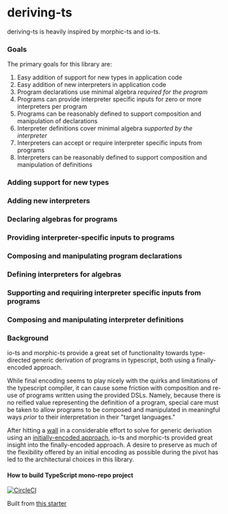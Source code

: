 # deriving-ts

deriving-ts is heavily inspired by morphic-ts and io-ts.

### Goals

The primary goals for this library are:

1) Easy addition of support for new types in application code
2) Easy addition of new interpreters in application code
3) Program declarations use minimal algebra _required for the program_
4) Programs can provide interpreter specific inputs for zero or more interpreters per program
5) Programs can be reasonably defined to support composition and manipulation of declarations
6) Interpreter definitions cover minimal algebra _supported by the interpreter_
7) Interpreters can accept or require interpreter specific inputs from programs
8) Interpreters can be reasonably defined to support composition and manipulation of definitions 

### Adding support for new types

### Adding new interpreters

### Declaring algebras for programs

### Providing interpreter-specific inputs to programs

### Composing and manipulating program declarations

### Defining interpreters for algebras

### Supporting and requiring interpreter specific inputs from programs

### Composing and manipulating interpreter definitions

### Background

io-ts and morphic-ts provide a great set of functionality towards type-directed generic derivation 
of programs in typescript, both using a finally-encoded approach.

While final encoding seems to play nicely with the quirks and limitations of the typescript 
compiler, it can cause some friction with composition and re-use of programs written using 
the provided DSLs. Namely, because there is no reified value representing the definition of a 
program, special care must be taken to allow programs to be composed and manipulated in 
meaningful ways _prior_ to their interpretation in their "target languages."

After hitting a [wall](https://github.com/microsoft/TypeScript/issues/13995) in a considerable effort to solve for generic derivation using an [initially-encoded approach](https://tinyurl.com/y4mck6ea), io-ts and morphic-ts provided great insight into the finally-encoded approach. A desire to preserve as much of the flexibility offered by an initial encoding as possible during the pivot has led to the architectural choices in this library.

#### How to build TypeScript mono-repo project
[![CircleCI](https://circleci.com/gh/Quramy/lerna-yarn-workspaces-example.svg?style=svg)](https://circleci.com/gh/Quramy/lerna-yarn-workspaces-example)

Built from [this starter](https://github.com/Quramy/lerna-yarn-workspaces-example.git)
